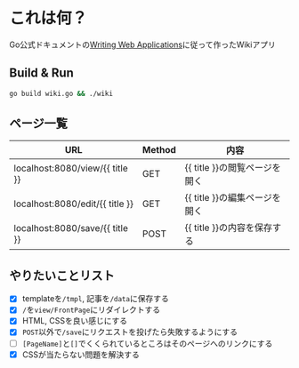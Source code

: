 # これは何？
Go公式ドキュメントの[Writing Web Applications](https://golang.org/doc/articles/wiki/)に従って作ったWikiアプリ

## Build & Run
```bash
go build wiki.go && ./wiki
```

## ページ一覧
| URL                             | Method | 内容                          |
| ------------------------------- | ------ | ----------------------------- |
| localhost:8080/view/{{ title }} | GET    | {{ title }}の閲覧ページを開く |
| localhost:8080/edit/{{ title }} | GET    | {{ title }}の編集ページを開く |
| localhost:8080/save/{{ title }} | POST   | {{ title }}の内容を保存する   |

## やりたいことリスト
- [x] templateを`/tmpl`, 記事を`/data`に保存する
- [x] `/`を`view/FrontPage`にリダイレクトする
- [x] HTML, CSSを良い感じにする
- [x] `POST`以外で`/save`にリクエストを投げたら失敗するようにする
- [ ] `[PageName]`と`[]`でくくられているところはそのページへのリンクにする
- [x] CSSが当たらない問題を解決する
